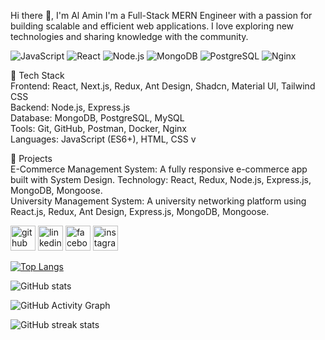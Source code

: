 Hi there 👋, I'm Al Amin
I'm a Full-Stack MERN Engineer with a passion for building scalable and efficient web applications. I love exploring new technologies and sharing knowledge with the community.

![JavaScript](https://img.shields.io/badge/JavaScript-ES6%2B-yellow)
![React](https://img.shields.io/badge/React-blue)
![Node.js](https://img.shields.io/badge/Node.js-green)
![MongoDB](https://img.shields.io/badge/MongoDB-brightgreen)
![PostgreSQL](https://img.shields.io/badge/PostgreSQL-blueviolet)
![Nginx](https://img.shields.io/badge/Nginx-red)

🚀 Tech Stack <br />
Frontend: React, Next.js, Redux, Ant Design, Shadcn, Material UI, Tailwind CSS <br />
Backend: Node.js, Express.js <br />
Database: MongoDB, PostgreSQL, MySQL <br />
Tools: Git, GitHub, Postman, Docker, Nginx <br />
Languages: JavaScript (ES6+), HTML, CSS v

🔨 Projects <br />
E-Commerce Management System: A fully responsive e-commerce app built with System Design. Technology: React, Redux, Node.js, Express.js, MongoDB, Mongoose. <br />
University Management System: A university networking platform using React.js, Redux, Ant Design, Express.js, MongoDB, Mongoose. <br />


[<img src='https://cdn.jsdelivr.net/npm/simple-icons@3.0.1/icons/github.svg' alt='github' height='40'>](https://github.com/mdmmalamin)  [<img src='https://cdn.jsdelivr.net/npm/simple-icons@3.0.1/icons/linkedin.svg' alt='linkedin' height='40'>](https://www.linkedin.com/in/mdmmalamin/)  [<img src='https://cdn.jsdelivr.net/npm/simple-icons@3.0.1/icons/facebook.svg' alt='facebook' height='40'>](https://www.facebook.com/mdmmalamin)  [<img src='https://cdn.jsdelivr.net/npm/simple-icons@3.0.1/icons/instagram.svg' alt='instagram' height='40'>](https://www.instagram.com/mdmmal_amin/)  



[![Top Langs](https://github-readme-stats.vercel.app/api/top-langs/?username=mdmmalamin)](https://github.com/anuraghazra/github-readme-stats)

![GitHub stats](https://github-readme-stats.vercel.app/api?username=mdmmalamin&show_icons=true&count_private=true)  

![GitHub Activity Graph](https://activity-graph.herokuapp.com/graph?username=mdmmalamin)  

![GitHub streak stats](https://streak-stats.demolab.com/?user=mdmmalamin)   

